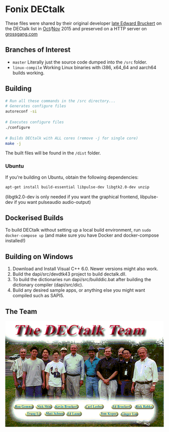 # Fonix DECtalk

These files were shared by their original developer [late Edward Bruckert](https://bluegrasspals.com/pipermail/dectalk/2020-June/005253.html) on the DECtalk list in [Oct](https://bluegrasspals.com/pipermail/dectalk/2015-October/004517.html)/[Nov](https://bluegrasspals.com/pipermail/dectalk/2015-November/004535.html) 2015 and preserved on a HTTP server on [grossgang.com](https://keybase.pub/datajake1999/Grossgang/tts/dectalk%20software%20and%20manual/Ad%202.zip)

## Branches of Interest

- `master` Literally just the source code dumped into the `/src` folder.
- `linux-compile` Working Linux binaries with i386, x64_64 and aarch64 builds working.

## Building

```sh
# Run all these commands in the /src directory...
# Generates configure files
autoreconf -si

# Executes configure files
./configure

# Builds DECtalk with ALL cores (remove -j for single core)
make -j
```

The built files will be found in the `/dist` folder.

### Ubuntu

If you're building on Ubuntu, obtain the following dependencies:

```sh
apt-get install build-essential libpulse-dev libgtk2.0-dev unzip
```

(libgtk2.0-dev is only needed if you want the graphical frontend, libpulse-dev if you want pulseaudio audio-output)

## Dockerised Builds

To build DECtalk without setting up a local build environment, run `sudo docker-compose up` (and make sure you have Docker and docker-compose installed!)

## Building on Windows

1. Download and Install Visual C++ 6.0. Newer versions might also work.
2. Build the dapi/src/devdtk43 project to build dectalk.dll.
3. To build the dictionaries run dapi/src/builddic.bat after building the dictionary compiler (dapi/src/dic).
4. Build any desired sample apps, or anything else you might want compiled such as SAPI5.

## The Team

![A photograph of members captioned as: "The DECtalk Team". From left to right, stands Ron Gemma, Trung Ly, Nick Shin, Matt Schnee, Kevin Bruckert, Ed Lazar, Carl Leeber, Tom Kopee, Ed Bruckert, Ginger Lin and Rick Rahko.](./src/samples/speak/TEAM03.BMP "The original DECtalk developers!")
